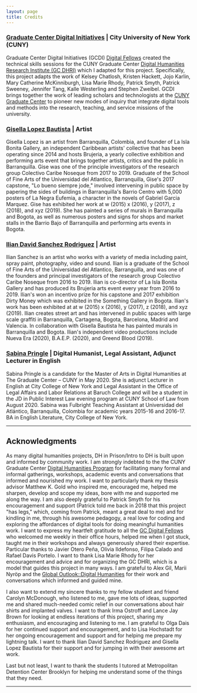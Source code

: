 ```yaml
---
layout: page
title: Credits
---
```


### [Graduate Center Digital Initiatives](https://gcdi.commons.gc.cuny.edu/) | City University of New York (CUNY)

Graduate Center Digital Initiatives (GCDI) [Digital Fellows](https://digitalfellows.commons.gc.cuny.edu/) created the technical skills sessions for the CUNY Graduate Center [Digital Humanities Research Institute (GC DHRI)](https://www.dhinstitutes.org/) which I adapted for this project. Specifically, this project adapts the work of  Kelsey Chatlosh, Kristen	Hackett, Jojo	Karlin, Mary Catherine	McKinniburgh, Lisa Marie	Rhody, Patrick	Smyth, Patrick	Sweeney, Jennifer	Tang, Kalle	Westerling and Stephen	Zweibel. GCDI brings together the work of leading scholars and technologists at the [CUNY Graduate Center](https://www.gc.cuny.edu/Home) to pioneer new modes of inquiry that integrate digital tools and methods into the research, teaching, and service missions of the university.

### [Gisella Lopez Bautista](https://www.behance.net/giseB) | Artist

Gisella Lopez is an artist from Barranquilla, Colombia, and founder of La Isla Bonita Gallery, an independent Caribbean artists' collective that has been operating since 2014 and hosts Brujeria, a yearly collective exhibition and performing arts event that brings together artists, critics and the public in Barranquilla. Gise was one of the principle investigators of the research group Colectivo Caribe Noseque from 2017 to 2019. Graduate of the School of Fine Arts of the Universidad del Atlantico, Barranquilla, Gise's 2017 capstone, "Lo bueno siempre jode," involved intervening in public space by papering the sides of buildings in Barranquilla's Barrio Centro with 5,000 posters of La Negra Eufemia, a character in the novels of Gabriel Garcia Marquez. Gise has exhibited her work at w (2015) x (2016), y (2017), z (2018), and xyz (2019). She has painted a series of murals in Barranquilla and Bogota, as well as numerous posters and signs for shops and market stalls in the Barrio Bajo of Barranquilla and performing arts events in Bogota.  

### [Ilian David Sanchez Rodriguez](https://pirryma3.wixsite.com/iliansanchez) | Artist

Ilian Sanchez is an artist who works with a variety of media including paint, spray paint, photography, video and sound. Ilian is a graduate of the School of Fine Arts of the Universidad del Atlantico, Barranguilla, and was one of the founders and principal investigators of the research group Colectivo Caribe Noseque from 2016 to 2019. Ilian is co-director of La Isla Bonita Gallery and has produced its Brujeria arts event every year from 2016 to 2019. Ilian's won an incentivo prize for his capstone and 2017 exhibition Dirty Money which was exhibited in the Something Gallery in Bogota. Ilian's work has been exhibited at at w (2015) x (2016), y (2017), z (2018), and xyz (2019). Ilian creates street art and has intervened in public spaces with large scale graffiti in Barranquilla, Cartagena, Bogota, Barcelona, Madrid and Valencia. In collaboration with Gisella Bautista he has painted murals in Barranquilla and Bogota. Ilian's independent video productions include Nueva Era (2020), B.A.E.P. (2020), and Greend Blood (2019).

### [Sabina Pringle](https://sabinapringle.commons.gc.cuny.edu/) | Digital Humanist,  Legal Assistant, Adjunct Lecturer in English

Sabina Pringle is a candidate for the Master of Arts in Digital Humanities at The Graduate Center – CUNY in May 2020. She is adjunct Lecturer in English at City College of New York and Legal Assistant in the Office of Legal Affairs and Labor Relations at Baruch College and will be a student in the JD in Public Interest Law evening program at CUNY School of Law from August 2020. Sabina was Fulbright Teaching Assistant at Universidad del Atlántico, Barranquilla, Colombia for academic years 2015-16 and 2016-17. BA in English Literature, City College of New York.

---

## Acknowledgments

As many digital humanities projects, DH in Prison/Intro to DH is built upon and informed by community work. I am strongly indebted to the the CUNY Graduate Center [Digital Humanities Program](https://www.gc.cuny.edu/Page-Elements/Academics-Research-Centers-Initiatives/Masters-Programs/Digital-Humanities) for facilitating many formal and informal gatherings, workshops, academic events and conversations that informed and nourished my work. I want to particularly thank my thesis advisor Matthew K. Gold who inspired me, encouraged me, helped me sharpen, develop and scope my ideas, bore with me and supported me along the way. I am also deeply grateful to Patrick Smyth for his encouragement and support (Patrick told me back in 2018 that this project "has legs," which, coming from Patrick, meant a great deal to me) and for kindling in me, through his awesome pedagogy, a real love for coding and exploring the affordances of digital tools for doing meaningful humanities work. I want to express my heartfelt gratitude to all the [GC Digital Fellows](https://digitalfellows.commons.gc.cuny.edu/) who welcomed me weekly in their office hours, helped me when I got stuck, taught me in their workshops and always generously shared their expertise. Particular thanks to Javier Otero Peña, Olivia Ildefonso, Filipa Calado and Rafael Davis Portelo. I want to thank Lisa Marie Rhody for her encouragement and advice and for organizing the GC DHRI, which is a model that guides this project in many ways. I am grateful to Alex Gil, Marii Nyröp and the [Global Outlook::Digital Humanities](http://www.globaloutlookdh.org/) for their work and conversations which informed and guided mine.

I also want to extend my sincere thanks to my fellow student and friend Carolyn McDonough, who listened to me, gave me lots of ideas, supported me and shared much-needed comic relief in our conversations about hair shirts and implanted valves. I want to thank Irma Ostroff and Lance Jay Brown for looking at endless iterations of this project, sharing my enthusiasm, and encouraging and listening to me. I am grateful to Olga Dais for her continued support and encouragement, and to Lisa Hochstadt for her ongoing encouragement and support and for helping me prepare my lightning talk. I want to thank Ilian David Sanchez Rodriguez and Gisella Lopez Bautista for their support and for jumping in with their awesome art work.

Last but not least, I want to thank the students I tutored at Metropolitan Detention Center Brooklyn for helping me understand some of the things that they need.

---
